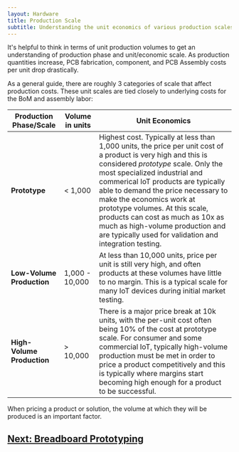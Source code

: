 ```yaml
---
layout: Hardware
title: Production Scale
subtitle: Understanding the unit economics of various production scales.
---
```


It's helpful to think in terms of unit production volumes to get an understanding of production phase and unit/economic scale. As production quantities increase, PCB fabrication, component, and PCB Assembly costs per unit drop drastically.

As a general guide, there are roughly 3 categories of scale that affect production costs. These unit scales are tied closely to underlying costs for the BoM and assembly labor:

| Production Phase/Scale | Volume in units | Unit Economics |
|------------------------|-----------------|----------------|
| **Prototype**          | < 1,000         | Highest cost. Typically at less than 1,000 units, the price per unit cost of a product is very high and this is considered _prototype_ scale. Only the most specialized industrial and commerical IoT products are typically able to demand the price necessary to make the economics work at prototype volumes. At this scale, products can cost as much as 10x as much as high-volume production and are typically used for validation and integration testing. |
| **Low-Volume Production** | 1,000 - 10,000 | At less than 10,000 units, price per unit is still very high, and often products at these volumes have little to no margin. This is a typical scale for many IoT devices during initial market testing. |
| **High-Volume Production** | > 10,000 | There is a major price break at 10k units, with the per-unit cost often being 10% of the cost at prototype scale. For consumer and some commercial IoT, typically high-volume production must be met in order to price a product competitively and this is typically where margins start becoming high enough for a product to be successful. |

When pricing a product or solution, the volume at which they will be produced is an important factor.

## [Next: Breadboard Prototyping](/Hardware/Fundamentals/Introduction_to_Hardware_Design/Breadboarding/)